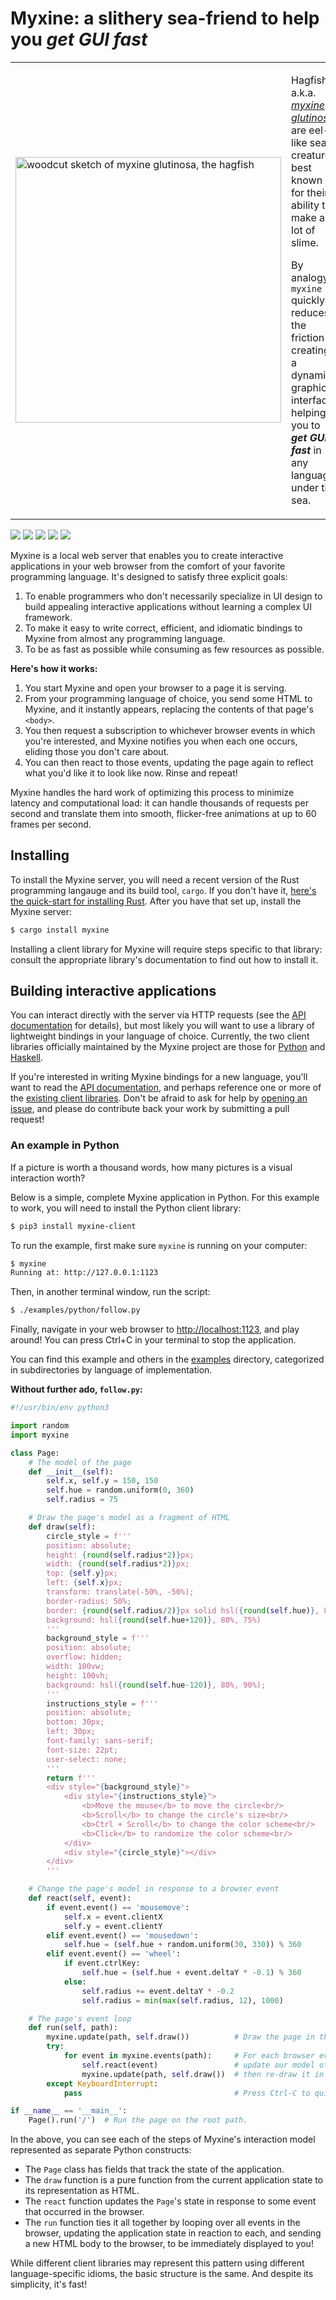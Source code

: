 # Myxine: a slithery sea-friend to help you _get GUI fast_

<table style="border: 0">
<tr style="border: 0">
  <td width="40%" style="border: 0">
    <img src="https://github.com/GaloisInc/myxine/raw/master/images/myxine_glutinosa.png" target="_blank" width="425px" alt="woodcut sketch of myxine glutinosa, the hagfish">
  </td>
  <td style="border: 0">
    <p>Hagfish, a.k.a. <a href="https://en.wikipedia.org/wiki/Hagfish"><i>myxine glutinosa</i></a>, are eel-like sea creatures best known for their ability to make a lot of slime.</p/>
    <p>By analogy, <code>myxine</code> quickly reduces the friction in creating a dynamic graphical interface, helping you to <b><i>get GUI fast</i></b> in any language under the sea.</p>
  </td>
</tr>
</table>

<p>
    <a href="https://crates.io/crates/myxine"><img src="https://img.shields.io/crates/d/myxine" /></a>
    <a href="https://crates.io/crates/myxine"><img src="https://img.shields.io/crates/v/myxine" /></a>
    <a href="https://pypi.org/project/myxine-client/"><img src="https://img.shields.io/pypi/v/myxine-client" /></a>
    <a href="https://hackage.haskell.org/package/myxine-client"><img src="https://img.shields.io/hackage/v/myxine-client" /></a>
    <a href="https://crates.io/crates/myxine"><img src="https://img.shields.io/crates/l/myxine" /></a>
</p>

Myxine is a local web server that enables you to create interactive applications
in your web browser from the comfort of your favorite programming language. It's
designed to satisfy three explicit goals:

1. To enable programmers who don't necessarily specialize in UI design to build
   appealing interactive applications without learning a complex UI framework.
2. To make it easy to write correct, efficient, and idiomatic bindings to Myxine
   from almost any programming language.
3. To be as fast as possible while consuming as few resources as possible.

**Here's how it works:**

1. You start Myxine and open your browser to a page it is serving.
2. From your programming language of choice, you send some HTML to Myxine, and
   it instantly appears, replacing the contents of that page's `<body>`.
3. You then request a subscription to whichever browser events in which you're
   interested, and Myxine notifies you when each one occurs, eliding those you
   don't care about.
4. You can then react to those events, updating the page again to reflect what
   you'd like it to look like now. Rinse and repeat!

Myxine handles the hard work of optimizing this process to minimize latency and
computational load: it can handle thousands of requests per second and
translate them into smooth, flicker-free animations at up to 60 frames per
second.

## Installing

To install the Myxine server, you will need a recent version of the Rust
programming langauge and its build tool, `cargo`. If you don't have it, [here's
the quick-start for installing
Rust](https://www.rust-lang.org/learn/get-started). After you have that set up,
install the Myxine server:

```bash
$ cargo install myxine
```

Installing a client library for Myxine will require steps specific to that
library: consult the appropriate library's documentation to find out how to
install it.

## Building interactive applications

You can interact directly with the server via HTTP requests (see the [API
documentation](API.md) for details), but most likely you will want to use a
library of lightweight bindings in your language of choice. Currently, the two
client libraries officially maintained by the Myxine project are those for
[Python](https://pypi.org/project/myxine-client/) and
[Haskell](https://hackage.haskell.org/package/myxine-client).

If you're interested in writing Myxine bindings for a new language, you'll want
to read the [API documentation](API.md), and perhaps reference one or more of
the [existing client libraries](clients/). Don't be afraid to ask for help by
[opening an issue](https://github.com/GaloisInc/myxine/issues/new), and please
do contribute back your work by submitting a pull request!

### An example in Python

If a picture is worth a thousand words, how many pictures is a visual
interaction worth?

Below is a simple, complete Myxine application in Python. For this example to
work, you will need to install the Python client library:

``` bash
$ pip3 install myxine-client
```

To run the example, first make sure `myxine` is running on your computer:

``` bash
$ myxine
Running at: http://127.0.0.1:1123
```

Then, in another terminal window, run the script:

``` bash
$ ./examples/python/follow.py
```

Finally, navigate in your web browser to
[http://localhost:1123](http://localhost:1123), and play around! You can press
Ctrl+C in your terminal to stop the application.

You can find this example and others in the [examples](examples/) directory,
categorized in subdirectories by language of implementation.

**Without further ado, `follow.py`:**

``` python
#!/usr/bin/env python3

import random
import myxine

class Page:
    # The model of the page
    def __init__(self):
        self.x, self.y = 150, 150
        self.hue = random.uniform(0, 360)
        self.radius = 75

    # Draw the page's model as a fragment of HTML
    def draw(self):
        circle_style = f'''
        position: absolute;
        height: {round(self.radius*2)}px;
        width: {round(self.radius*2)}px;
        top: {self.y}px;
        left: {self.x}px;
        transform: translate(-50%, -50%);
        border-radius: 50%;
        border: {round(self.radius/2)}px solid hsl({round(self.hue)}, 80%, 80%);
        background: hsl({round(self.hue+120)}, 80%, 75%)
        '''
        background_style = f'''
        position: absolute;
        overflow: hidden;
        width: 100vw;
        height: 100vh;
        background: hsl({round(self.hue-120)}, 80%, 90%);
        '''
        instructions_style = f'''
        position: absolute;
        bottom: 30px;
        left: 30px;
        font-family: sans-serif;
        font-size: 22pt;
        user-select: none;
        '''
        return f'''
        <div style="{background_style}">
            <div style="{instructions_style}">
                <b>Move the mouse</b> to move the circle<br/>
                <b>Scroll</b> to change the circle's size<br/>
                <b>Ctrl + Scroll</b> to change the color scheme<br/>
                <b>Click</b> to randomize the color scheme<br/>
            </div>
            <div style="{circle_style}"></div>
        </div>
        '''

    # Change the page's model in response to a browser event
    def react(self, event):
        if event.event() == 'mousemove':
            self.x = event.clientX
            self.y = event.clientY
        elif event.event() == 'mousedown':
            self.hue = (self.hue + random.uniform(30, 330)) % 360
        elif event.event() == 'wheel':
            if event.ctrlKey:
                self.hue = (self.hue + event.deltaY * -0.1) % 360
            else:
                self.radius += event.deltaY * -0.2
                self.radius = min(max(self.radius, 12), 1000)

    # The page's event loop
    def run(self, path):
        myxine.update(path, self.draw())          # Draw the page in the browser.
        try:
            for event in myxine.events(path):     # For each browser event,
                self.react(event)                 # update our model of the page,
                myxine.update(path, self.draw())  # then re-draw it in the browser.
        except KeyboardInterrupt:
            pass                                  # Press Ctrl-C to quit.

if __name__ == '__main__':
    Page().run('/')  # Run the page on the root path.
```

In the above, you can see each of the steps of Myxine's interaction model
represented as separate Python constructs:

- The `Page` class has fields that track the state of the application.
- The `draw` function is a pure function from the current application state to
  its representation as HTML.
- The `react` function updates the `Page`'s state in response to some event that
  occurred in the browser.
- The `run` function ties it all together by looping over all events in the
  browser, updating the application state in reaction to each, and sending a new
  HTML body to the browser, to be immediately displayed to you!
  
While different client libraries may represent this pattern using different
language-specific idioms, the basic structure is the same. And despite its
simplicity, it's fast!
  
